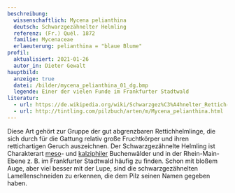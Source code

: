```yaml
---
beschreibung:
  wissenschaftlich: Mycena pelianthina
  deutsch: Schwarzgezähnelter Helmling
  referenz: (Fr.) Quél. 1872
  familie: Mycenaceae
  erlaeuterung: pelianthina = "blaue Blume"
profil:
  aktualisiert: 2021-01-26
  autor_in: Dieter Gewalt
hauptbild:
  anzeige: true
  datei: /bilder/mycena_pelianthina_01_dg.bmp
  legende: Einer der vielen Funde im Frankfurter Stadtwald
literatur:
  - url: https://de.wikipedia.org/wiki/Schwarzgez%C3%A4hnelter_Rettich-Helmling
  - url: http://tintling.com/pilzbuch/arten/m/Mycena_pelianthina.html
---
```

Diese Art gehört zur Gruppe der gut abgrenzbaren Rettichhelmlinge, die sich durch für die Gattung relativ große Fruchtkörper und ihren rettichartigen Geruch auszeichnen. Der Schwarzgezähnelte Helmling ist Charakterart [meso](mesophil "Glossar")- und [kalziphiler](calciphil "Glossar") Buchenwälder und in der Rhein-Main-Ebene z. B. im Frankfurter Stadtwald häufig zu finden. Schon mit bloßem Auge, aber viel besser mit der Lupe, sind die schwarzgezähnelten Lamellenschneiden zu erkennen, die dem Pilz seinen Namen gegeben haben.

